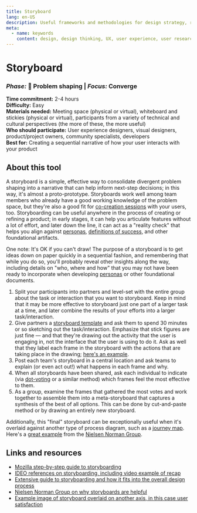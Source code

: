 ```yaml
---
title: Storyboard
lang: en-US
description: Useful frameworks and methodologies for design strategy, research and testing
meta:
  - name: keywords
    content: design, design thinking, UX, user experience, user research, user testing
---
```


# Storyboard

### _Phase:_ 🎨 Problem shaping   \|   _Focus:_ Converge

**Time commitment:** 2-4 hours  
**Difficulty:** Easy  
**Materials needed:** Meeting space (physical or virtual), whiteboard and stickies (physical or virtual), participants from a variety of technical and cultural perspectives (the more of these, the more useful)  
**Who should participate:** User experience designers, visual designers, product/project owners, community specialists, developers  
**Best for:** Creating a sequential narrative of how your user interacts with your product

## About this tool

A storyboard is a simple, effective way to consolidate divergent problem shaping into a narrative that can help inform next-step decisions; in this way, it's almost a proto-prototype. Storyboards work well among team members who already have a good working knowledge of the problem space, but they're also a good fit for [co-creation sessions](co-creation.md) with your users, too. Storyboarding can be useful anywhere in the process of creating or refining a product; in early stages, it can help you articulate features without a lot of effort, and later down the line, it can act as a "reality check" that helps you align against [personas](personas.md), [definitions of success](solution-definition.md), and other foundational artifacts.

One note: It's OK if you can't draw! The purpose of a storyboard is to get ideas down on paper quickly in a sequential fashion, and remembering that while you do so, you'll probably reveal other insights along the way, including details on "who, where and how" that you may not have been ready to incorporate when developing [personas](personas.md) or other foundational documents.

1. Split your participants into partners and level-set with the entire group about the task or interaction that you want to storyboard. Keep in mind that it may be more effective to storyboard just one part of a larger task at a time, and later combine the results of your efforts into a larger task/interaction.
2. Give partners a [storyboard template](https://cdn-images-1.medium.com/max/2600/1*f4XJbVsVEcJX5l5Hocy2Zw.jpeg) and ask them to spend 30 minutes or so sketching out the task/interaction. Emphasize that stick figures are just fine — and that they're drawing out the activity that the user is engaging in, not the interface that the user is using to do it. Ask as well that they label each frame in the storyboard with the actions that are taking place in the drawing; [here's an example](https://media.nngroup.com/media/editor/2018/06/20/basic-storyboard.png).
3. Post each team's storyboard in a central location and ask teams to explain (or even act out!) what happens in each frame and why.
4. When all storyboards have been shared, ask each individual to indicate (via [dot-voting](collating-clustering-voting.md) or a similar method) which frames feel the most effective to them.
5. As a group, examine the frames that gathered the most votes and work together to assemble them into a meta-storyboard that captures a synthesis of the best of all options. This can be done by cut-and-paste method or by drawing an entirely new storyboard.

Additionally, this "final" storyboard can be exceptionally useful when it's overlaid against another type of process diagram, such as a [journey map](journey-map.md). Here's a [great example](https://media.nngroup.com/media/editor/2018/06/20/journey-map-storyboard.png) from the [Nielsen Norman Group](https://www.nngroup.com/articles/storyboards-visualize-ideas/).

## Links and resources

* [Mozilla step-by-step guide to storyboarding](https://toolkit.mozilla.org/method/storyboarding/)
* [IDEO references on storyboarding, including video example of recap](http://www.designkit.org/methods/35)
* [Extensive guide to storyboarding and how it fits into the overall design process](https://uxstudioteam.com/ux-blog/ux-storyboard/)
* [Nielsen Norman Group on why storyboards are helpful](https://www.nngroup.com/articles/storyboards-visualize-ideas/)
* [Example image of storyboard overlaid on another axis, in this case user satisfaction](https://trello-attachments.s3.amazonaws.com/5cb4ed019e0d757afc3e1c0a/5cc752109806c81e96014ed6/48ac59b1f6f5db95a0a753c93819971e/image.png)
